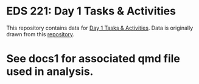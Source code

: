 # EDS 221: Day 1 Tasks & Activities

This repository contains data for [Day 1 Tasks & Activities](https://eds-221-programming-essentials.github.io/course-materials/eod-practice/eod-day1.html). Data is originally drawn from this [repository](https://github.com/slu-soc1120/STL_HEALTH_Lead).
# See docs1 for associated qmd file used in analysis.
